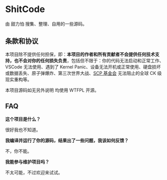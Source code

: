 # ShitCode

由 甜力怕 搜集、整理、自用的一些源码。

## 条款和协议

本项目除不提供任何担保，即：**本项目的作者和所有贡献者不会提供任何技术支持，也不会对你的任何损失负责**，包括但不限于：你的代码无法启动和正常工作、VSCode 无法使用、遇到了 Kernel Panic、设备无法开机或正常使用、硬盘损坏或数据丢失、原子弹爆炸、第三次世界大战、[SCP 基金会](https://scp-wiki-cn.wikidot.com/) 无法阻止的全球 CK 级现实重构等。

本项目源码如无另外说明 均使用 WTFPL 开源。

## FAQ

**这个项目是什么？**

很好我也不知道。

**我编译并运行了你的源码，结果出了一些问题，我该如何反馈？**

不，你不能。

**我能参与维护项目吗？**

不太可能，不过欢迎来试试。
